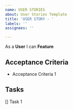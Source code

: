 ```yaml
---
name: USER STORIES
about: User Stories Template
title: 'USER STORY - '
labels: ''
assignees: ''

---
```


As a **User** I can **Feature**

## Acceptance Criteria
- Acceptance Criteria 1

## Tasks
[] Task 1
